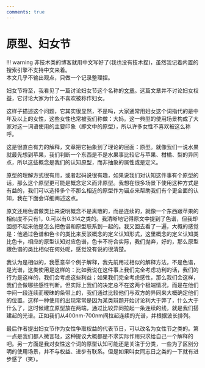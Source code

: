 ```yaml
---
comments: true
---
```

# 原型、妇女节
!!! warning
    非技术类的博客就用中文写好了(我也没有技术捏)，虽然我记着内置的搜索引擎不支持中文来着。  
    本文几乎不输出观点，只做一个记录整理捏。

妇女节将至，我看见了一篇讨论妇女节这个名称的[文章](https://www.mukiispace.tk/%E9%85%92%E6%A1%8C
)。这篇文章并不讨论妇女权益，它讨论大家为什么不喜欢被称作妇女。  

这样子描述这个问题，它其实很显然，不是吗，大家通常用妇女这个词指代的是中年及以上的女性，这些女性也常被我们称做：大妈。这一典型的使用场景构成了大家对这一词语使用的主要印象（即文中的原型），所以许多女性不喜欢被这么称呼。  

这是很直白有力的解释，文章把它抽象到了理论的层面：原型。就像我们一说水果就最先想到苹果，我们判断一个东西是不是水果事比较它与苹果、柑橘、梨的异同点，所以这些概念是我们的认知原型，而非抽象的属性或是定义。 

原型的理解方式很有用，或者起码说很有趣，如果说我们对认知这件事有个原型的话，那么这个原型更可能是概念定义而非原型。我想在很多场景下使用这种方式是有益的，我们可以选择多个不那么相近的原型作为锚点来帮助我们有个更全面的认知，我在下面会详细阐述这点。  

原文还用色谱做类比来说明概念不是离散的，而是连续的，就像一个东西跟苹果的相似度不只有1，0.可以有0.314之类的。我清晰地记得原文中提到了色谱，但我却回想不起来他是怎么把色谱和原型联系到一起的。我又回去看了一遍，大概的感觉是：他通过色谱和色卡的类比来反驳概念的定义认知形式，这里概念的定义认知类比色卡，相应的原型认知对应色谱，色卡不符合实际，我们抛弃，好的，那么原型跟色谱的类比相似在何处呢，感觉没有说的很清楚。  

我认为是相似的，我愿意举个例子解释，我先前用过相似的解释方法，不是色谱，是光谱，这类使用是这样的：比如我说在这件事上我们完全考虑功利的话，我们的行为是这样的，我们会考虑这些利益；如果我们完全考虑感性，那么我们会这样，我们会做哪些感性判断。但实际上我们的决定总不在这两个极端情况，而是在他们中间一段连续而暧昧的条带上的，我们通过比较他们与双方的异同来大概确定他们的位置。这样一种使用的出现常常是因为某类辩题开始讨论利大于弊了，什么大于什么了，这时候建立原型放在两端，通过比较异同拉起一条连续的线，就是我们搭建起的光谱。正如我们从400nm-700nm间拉起连续的光谱，并根据波长排列。   

最后作者提出妇女节作为女性争取权益的代表节日，可以改名为女性节之类的。第一点是我们都人微言轻，这种提议大概都是不求实际作用只求给自己一个解释的吧。另一方面是我对女性这个词的原型认知可能还是关注于分类，一些为了区别分明的使用场景，并不与权益、进步有联系。但是如果叫女同志日之类的一下就有进步感了（笑）。  
